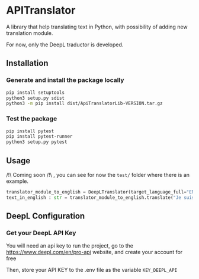 # APITranslator
A library that help translating text in Python, with possibility of adding new translation module.

For now, only the DeepL traductor is developed.

## Installation

### Generate and install the package locally

```bash
pip install setuptools
python3 setup.py sdist
python3 -m pip install dist/ApiTranslatorLib-VERSION.tar.gz
```
### Test the package

```bash
pip install pytest
pip install pytest-runner
python3 setup.py pytest
```

## Usage

/!\ Coming soon /!\ , you can see for now the `test/` folder where there is an example.

```python
translator_module_to_english = DeepLTranslator(target_language_full="ENGLISH", source_language=None)
text_in_english : str = translator_module_to_english.translate("Je suis une phrase en français.")
```

## DeepL Configuration
### Get your DeepL API Key
You will need an api key to run the project, go to the https://www.deepl.com/en/pro-api website, and create your account for free

Then, store your API KEY to the .env file as the variable `KEY_DEEPL_API`
